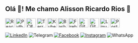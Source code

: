## Olá 👋! Me chamo Alisson Ricardo Rios 👋

<p align="left">
  <img src="https://cdn.jsdelivr.net/gh/devicons/devicon/icons/react/react-original.svg" alt="React" style="height: 30px;"/>
  <img src="https://cdn.jsdelivr.net/gh/devicons/devicon/icons/python/python-original.svg" alt="Python" style="height: 30px;"/>
  <img src="https://cdn.jsdelivr.net/gh/devicons/devicon/icons/csharp/csharp-original.svg" alt="C#" style="height: 30px;"/>
  <img src="https://cdn.jsdelivr.net/gh/devicons/devicon/icons/terraform/terraform-original.svg" alt="Terraform" style="height: 30px;"/>
  <img src="https://cdn.jsdelivr.net/gh/devicons/devicon/icons/kubernetes/kubernetes-plain.svg" alt="Kubernetes" style="height: 30px;"/>
  <img src="https://cdn.simpleicons.org/gnubash/4EAA25" alt="Bash" style="height: 30px;"/>
  <img src="https://cdn.simpleicons.org/firebase/FFCA28" alt="Firebase" style="height: 30px;"/>
  <img src="https://cdn.simpleicons.org/git/F05032" alt="Git" style="height: 30px;"/>
  <img src="https://cdn.simpleicons.org/github/181717" alt="GitHub" style="height: 30px;"/>
  <img src="https://cdn.simpleicons.org/linux/FCC624" alt="Linux" style="height: 30px;"/>
  <img src="https://cdn.simpleicons.org/postgresql/4169E1" alt="PostgreSQL" style="height: 30px;"/>
</p>

<p align="left">
  <a href="https://www.linkedin.com/in/alisson-rios/" target="_blank"><img src="https://img.shields.io/static/v1?message=LinkedIn&logo=linkedin&label=&color=0077B5&logoColor=white&labelColor=&style=for-the-badge" alt="LinkedIn"/></a>
  <img src="https://img.shields.io/static/v1?message=Telegram&logo=telegram&label=&color=2CA5E0&logoColor=white&labelColor=&style=for-the-badge" alt="Telegram"/>
  <a href="https://www.facebook.com/alisrrios" target="_blank"><img src="https://img.shields.io/static/v1?message=Facebook&logo=facebook&label=&color=1877F2&logoColor=white&labelColor=&style=for-the-badge" alt="Facebook"/></a>
  <a href="https://www.instagram.com/alisrrios" target="_blank"><img src="https://img.shields.io/static/v1?message=Instagram&logo=instagram&label=&color=E4405F&logoColor=white&labelColor=&style=for-the-badge" alt="Instagram"/></a>
  <img src="https://img.shields.io/static/v1?message=Whatsapp&logo=whatsapp&label=&color=25D366&logoColor=white&labelColor=&style=for-the-badge" alt="WhatsApp"/>
</p>
